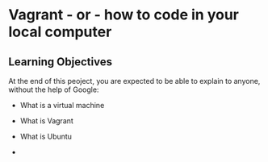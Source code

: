 # Vagrant - or - how to code in your local computer

## Learning Objectives

At the end of this peoject, you are expected to be able to explain to anyone, without the help of Google:

* What is a virtual machine

* What is Vagrant

* What is Ubuntu

*
